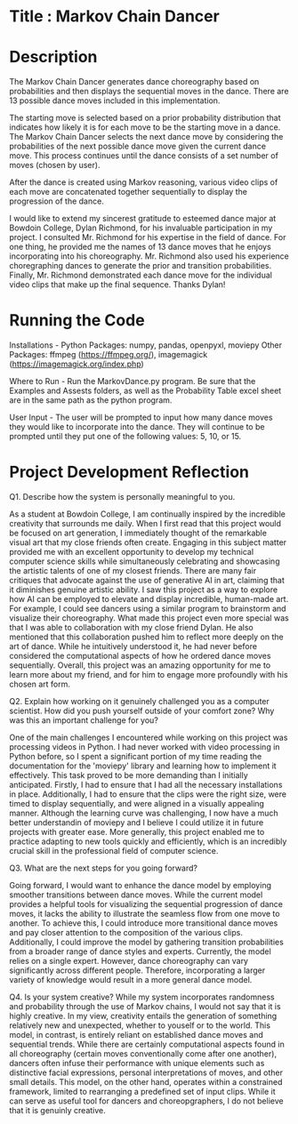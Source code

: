 # Title : Markov Chain Dancer

# Description
The Markov Chain Dancer generates dance choreography based on probabilities and then displays the sequential moves in the dance. There are 13 possible dance moves included in this implementation. 

The starting move is selected based on a prior probability distribution that indicates how likely it is for each move to be the starting move in a dance. The Markov Chain Dancer selects the next dance move by considering the probabilities of the next possible dance move given the current dance move. This process continues until the dance consists of a set number of moves (chosen by user).

After the dance is created using Markov reasoning, various video clips of each move are concatenated together sequentially to display the progression of the dance.

I would like to extend my sincerest gratitude to esteemed dance major at Bowdoin College, Dylan Richmond, for his invaluable participation in my project. I consulted Mr. Richmond for his expertise in the field of dance. For one thing, he provided me the names of 13 dance moves that he enjoys incorporating into his choreography. Mr. Richmond also used his experience choregraphing dances to generate the prior and transition probabilities. Finally, Mr. Richmond demonstrated each dance move for the individual video clips that make up the final sequence. Thanks Dylan!

# Running the Code
Installations -
Python Packages: numpy, pandas, openpyxl, moviepy
Other Packages: ffmpeg (https://ffmpeg.org/), imagemagick (https://imagemagick.org/index.php)

Where to Run - 
Run the MarkovDance.py program. Be sure that the Examples and Assests folders, as well as the Probability Table excel sheet are in the same path as the python program.

User Input - 
The user will be prompted to input how many dance moves they would like to incorporate into the dance. They will continue to be prompted until they put one of the following values: 5, 10, or 15.


# Project Development Reflection
Q1. Describe how the system is personally meaningful to you.

As a student at Bowdoin College, I am continually inspired by the incredible creativity that surrounds me daily. When I first read that this project would be focused on art generation, I immediately thought of the remarkable visual art that my close friends often create. Engaging in this subject matter provided me with an excellent opportunity to develop my technical computer science skills while simultaneously celebrating and showcasing the artistic talents of one of my closest friends. There are many fair critiques that advocate against the use of generative AI in art, claiming that it diminishes genuine artistic ability. I saw this project as a way to explore how AI can be employed to elevate and display incredible, human-made art. For example, I could see dancers using a similar program to brainstorm and visualize their choreography. What made this project even more special was that I was able to collaboration with my close friend Dylan. He also mentioned that this collaboration pushed him to reflect more deeply on the art of dance. While he intuitively understood it, he had never before considered the computational aspects of how he ordered dance moves sequentially. Overall, this project was an amazing opportunity for me to learn more about my friend, and for him to engage more profoundly with his chosen art form.



Q2. Explain how working on it genuinely challenged you as a computer scientist. How did you push yourself outside of your comfort zone? Why was this an important challenge for you?

One of the main challenges I encountered while working on this project was processing videos in Python. I had never worked with video processing in Python before, so I spent a significant portion of my time reading the documentation for the 'moviepy' library and learning how to implement it effectively. This task proved to be more demanding than I initially anticipated. Firstly, I had to ensure that I had all the necessary installations in place. Additionally, I had to ensure that the clips were the right size, were timed to display sequentially, and were aligned in a visually appealing manner. Although the learning curve was challenging, I now have a much better understandin of moviepy and I believe I could utilize it in future projects with greater ease. More generally, this project enabled me to practice adapting to new tools quickly and efficiently, which is an incredibly crucial skill in the professional field of computer science.



Q3. What are the next steps for you going forward?

Going forward, I would want to enhance the dance model by employing smoother transitions between dance moves. While the current model provides a helpful tools for visualizing the sequential progression of dance moves, it lacks the ability to illustrate the seamless flow from one move to another. To achieve this, I could introduce more transitional dance moves and pay closer attention to the composition of the various clips. Additionally, I could improve the model by gathering transition probabilities from a broader range of dance styles and experts. Currently, the model relies on a single expert. However, dance choreography can vary significantly across different people. Therefore, incorporating a larger variety of knowledge would result in a more general dance model.



Q4. Is your system creative?
While my system incorporates randomness and probability through the use of Markov chains, I would not say that it is highly creative. In my view, creativity entails the generation of something relatively new and unexpected, whether to youself or to the world. This model, in contrast, is entirely reliant on established dance moves and sequential trends. While there are certainly computational aspects found in all choreography (certain moves conventionally come after one another), dancers often infuse their performance with unique elements such as distinctive facial expressions, personal interpretations of moves, and other small details. This model, on the other hand, operates within a constrained framework, limited to rearranging a predefined set of input clips. While it can serve as useful tool for dancers and choreopgraphers, I do not believe that it is genuinly creative.
